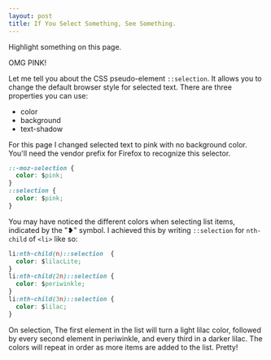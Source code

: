 ```yaml
---
layout: post
title: If You Select Something, See Something.
---
```

Highlight something on this page.

OMG PINK!

Let me tell you about the CSS pseudo-element `::selection`. It allows you to change the default browser style for selected text. There are three properties you can use:
+  color
+  background
+  text-shadow

For this page I changed selected text to pink with no background color. You'll need the vendor prefix for Firefox to recognize this selector.

```css
::-moz-selection {
  color: $pink;
}
::selection {
  color: $pink;
}
```
You may have noticed the different colors when selecting list items, indicated by the "❥" symbol. I achieved this by writing `::selection` for `nth-child` of `<li>` like so:

```css
li:nth-child(n)::selection  {
  color: $lilacLite;
}
li:nth-child(2n)::selection {
  color: $periwinkle;
}
li:nth-child(3n)::selection {
  color: $lilac;
}
```
On selection, The first element in the list will turn a light lilac color, followed by every second element in periwinkle, and every third in a darker lilac. The colors will repeat in order as more items are added to the list. Pretty!
